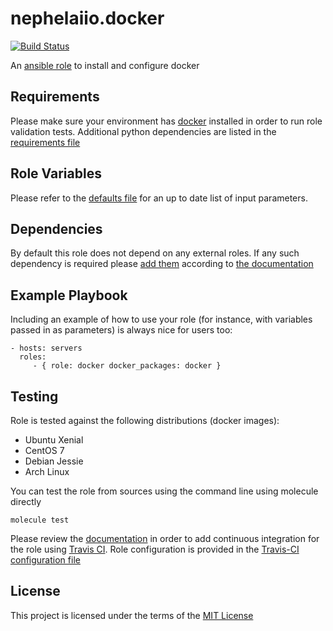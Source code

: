 nephelaiio.docker
=========

[![Build Status](https://travis-ci.org/nephelaiio/ansible-role-docker.svg?branch=master)](https://travis-ci.org/nephelaiio/ansible-role-docker)

An [ansible role](https://galaxy.ansible.com/nephelaiio/docker) to install and configure docker

Requirements
------------

Please make sure your environment has [docker](https://www.docker.com) installed in order to run role validation tests. Additional python dependencies are listed in the [requirements file](/requirements.txt)

Role Variables
--------------

Please refer to the [defaults file](/defaults/main.yml) for an up to date list of input parameters.

Dependencies
------------

By default this role does not depend on any external roles. If any such dependency is required please [add them](/meta/main.yml) according to [the documentation](http://docs.ansible.com/ansible/playbooks_roles.html#role-dependencies)

Example Playbook
----------------

Including an example of how to use your role (for instance, with variables passed in as parameters) is always nice for users too:

    - hosts: servers
      roles:
         - { role: docker docker_packages: docker }


Testing
-------

Role is tested against the following distributions (docker images):
  * Ubuntu Xenial
  * CentOS 7
  * Debian Jessie
  * Arch Linux

You can test the role from sources using the command line using molecule directly
```
molecule test
```
Please review the [documentation](http://docs.ansible.com/ansible/galaxy.html#setup-travis-integrations) in order to add continuous integration for the role using [Travis CI](https://travis-ci.org). Role configuration is provided in the [Travis-CI configuration file](/travis.yml)

License
-------

This project is licensed under the terms of the [MIT License](/LICENSE)
